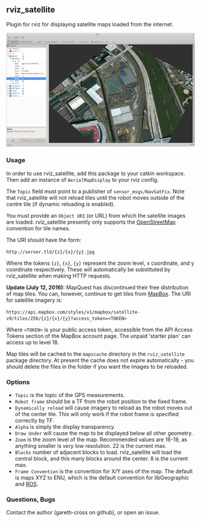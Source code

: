 ## rviz_satellite

Plugin for rviz for displaying satellite maps loaded from the internet.

![Alt text](.screenshot.png?raw=true "Example Image")

### Usage

In order to use rviz_satellite, add this package to your catkin workspace. Then add an instance of `AerialMapDisplay` to your rviz config.

The `Topic` field must point to a publisher of `sensor_msgs/NavSatFix`. Note that rviz_satellite will not reload tiles until the robot moves outside of the centre tile (if dynamic reloading is enabled).

You must provide an `Object URI` (or URL) from which the satellite images are loaded. rviz_satellite presently only supports the [OpenStreetMap](http://wiki.openstreetmap.org/wiki/Slippy_map_tilenames) convention for tile names.

The URI should have the form:

``http://server.tld/{z}/{x}/{y}.jpg``

Where the tokens `{z}`, `{x}`, `{y}` represent the zoom level, x coordinate, and y coordinate respectively. These will automatically be substituted by rviz_satellite when making HTTP requests.

__Update (July 12, 2016):__ MapQuest has discontinued their free distribution of map tiles. You can, however, continue to get tiles from [MapBox](https://www.mapbox.com). The URI for satellite imagery is:

``https://api.mapbox.com/styles/v1/mapbox/satellite-v9/tiles/256/{z}/{x}/{y}?access_token=<TOKEN>``

Where `<TOKEN>` is your public access token, accessible from the API Access Tokens section of the MapBox account page. The unpaid 'starter plan' can access up to level 18.

Map tiles will be cached to the `mapscache` directory in the `rviz_satellite` package directory. At present the cache does not expire automatically - you should delete the files in the folder if you want the images to be reloaded.

### Options

- `Topic` is the topic of the GPS measurements.
- `Robot frame` should be a TF from the robot position to the fixed frame.
- `Dynamically reload` will cause imagery to reload as the robot moves out of the center tile. This will only work if the robot frame is specified correctly by TF.
- `Alpha` is simply the display transparency.
- `Draw Under` will cause the map to be displayed below all other geometry.
- `Zoom` is the zoom level of the map. Recommended values are 16-19, as anything smaller is _very_ low resolution. 22 is the current max.
- `Blocks` number of adjacent blocks to load. rviz_satellite will load the central block, and this many blocks around the center. 8 is the current max.
- `Frame Convention` is the convention for X/Y axes of the map. The default is maps XYZ to ENU, which is the default convention for libGeographic and [ROS](www.ros.org/reps/rep-0103.html).

### Questions, Bugs

Contact the author (gareth-cross on github), or open an issue.
